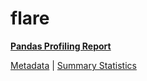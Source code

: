 # flare

[**Pandas Profiling Report**](https://epistasislab.github.io/penn-ml-benchmarks/profile/flare.html)

[Metadata](metadata.yaml) | [Summary Statistics](summary_stats.csv)

